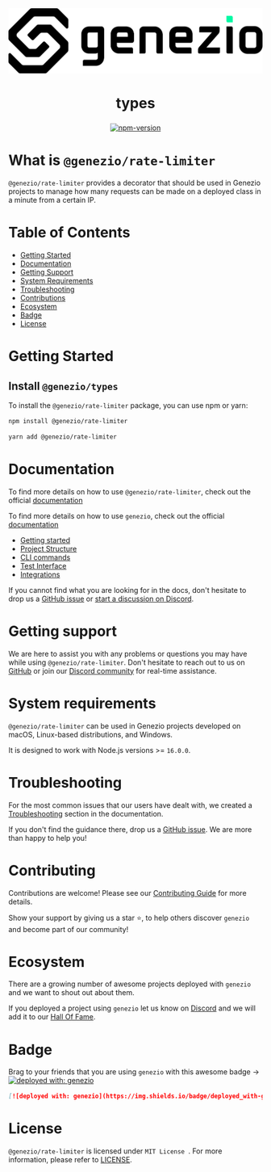 <div align="center">
  <a href="https://genezio.com/">
    <picture>
      <source media="(prefers-color-scheme: dark)" srcset="https://github.com/genez-io/graphics/raw/HEAD/svg/Logo_Genezio_White.svg">
      <source media="(prefers-color-scheme: light)" srcset="https://github.com/genez-io/graphics/raw/HEAD/svg/Logo_Genezio_Black.svg">
      <img alt="genezio logo" src="https://github.com/genez-io/graphics/raw/HEAD/svg/Logo_Genezio_Black.svg">
    </picture>
  </a>
</div>

<div align="center">
  <h1>types</h1>
  <h3></h3>
</div>
<div align="center">

[![npm-version](https://img.shields.io/npm/v/@genezio/types.svg?style=flat&label=npm-package-version&color=62C353)](https://www.npmjs.com/package/@genezio/types)

</div>

<div align="center">
</div>

# What is `@genezio/rate-limiter`

`@genezio/rate-limiter` provides a decorator that should be used in Genezio projects to manage how many requests can be made on a deployed class in a minute from a certain IP.

# Table of Contents

-   [Getting Started](#getting-started)
-   [Documentation](#documentation)
-   [Getting Support](#getting-support)
-   [System Requirements](#system-requirements)
-   [Troubleshooting](#troubleshooting)
-   [Contributions](#contributions)
-   [Ecosystem](#ecosystem)
-   [Badge](#badge)
-   [License](#license)

# Getting Started

## Install `@genezio/types`

To install the `@genezio/rate-limiter` package, you can use npm or yarn:

```bash
npm install @genezio/rate-limiter
```

```bash
yarn add @genezio/rate-limiter
```

# Documentation

To find more details on how to use `@genezio/rate-limiter`, check out the official [documentation](https://genezio.com/docs/features/rate-limiter/)

To find more details on how to use `genezio`, check out the official [documentation](https://genezio.com/docs)

-   [Getting started](https://genezio.com/docs/getting-started/)
-   [Project Structure](https://genezio.com/docs/project-structure/)
-   [CLI commands](https://genezio.com/docs/cli-tool/)
-   [Test Interface](https://genezio.com/docs/features/testing)
-   [Integrations](https://genezio.com/docs/integrations/)

If you cannot find what you are looking for in the docs, don't hesitate to drop us a [GitHub issue](https://github.com/Genez-io/genezio/issues) or [start a discussion on Discord](https://discord.gg/uc9H5YKjXv).

# Getting support

We are here to assist you with any problems or questions you may have while using `@genezio/rate-limiter`. Don't hesitate to reach out to us on [GitHub](https://github.com/Genez-io/genezio/issues) or join our [Discord community](https://discord.gg/uc9H5YKjXv) for real-time assistance.

# System requirements

`@genezio/rate-limiter` can be used in Genezio projects developed on macOS, Linux-based distributions, and Windows.

It is designed to work with Node.js versions >= `16.0.0`.

# Troubleshooting

For the most common issues that our users have dealt with, we created a [Troubleshooting](https://genezio.com/docs/troubleshooting/) section in the documentation.

If you don't find the guidance there, drop us a [GitHub issue](https://github.com/Genez-io/types/issues). We are more than happy to help you!

# Contributing

Contributions are welcome! Please see our [Contributing Guide](CONTRIBUTING.md) for more details.

Show your support by giving us a star :star:, to help others discover `genezio` and become part of our community!

# Ecosystem

There are a growing number of awesome projects deployed with `genezio` and we want to shout out about them.

If you deployed a project using `genezio` let us know on [Discord](https://discord.gg/uc9H5YKjXv) and we will add it to our [Hall Of Fame](https://github.com/Genez-io/genezio#hall-of-fame).

# Badge

Brag to your friends that you are using `genezio` with this awesome badge -> [![deployed with: genezio](https://img.shields.io/badge/deployed_with-genezio-6742c1.svg?labelColor=62C353&style=flat)](https://github.com/genez-io/genezio)

```md
[![deployed with: genezio](https://img.shields.io/badge/deployed_with-genezio-6742c1.svg?labelColor=62C353&style=flat)](https://github.com/genez-io/genezio)
```

# License

`@genezio/rate-limiter` is licensed under `MIT License
`. For more information, please refer to [LICENSE](LICENSE).
